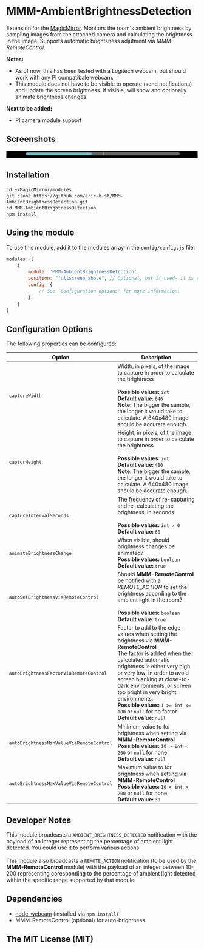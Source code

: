 # MMM-AmbientBrightnessDetection
Extension for the [MagicMirror](https://github.com/MichMich/MagicMirror). 
Monitors the room's ambient brightness by sampling images from the attached camera and calculating the brightness in the image. 
Supports automatic brightsness adjutment via <i>MMM-RemoteControl</i>.

**Notes:**
* As of now, this has been tested with a Logitech webcam, but should work with any PI compatibale webcam.
* This module does not have to be visible to operate (send notifications) and update the screen brightness. If visible, will show and optionally animate brightness changes. 

**Next to be added:** 

* PI camera module support

## Screenshots

![](screenshots/screenshot.png)

## Installation
````
cd ~/MagicMirror/modules
git clone https://github.com/eric-h-st/MMM-AmbientBrightnessDetection.git
cd MMM-AmbientBrightnessDetection
npm install
````

## Using the module

To use this module, add it to the modules array in the `config/config.js` file:
````javascript
modules: [
	{
		module: 'MMM-AmbientBrightnessDetection',
		position: "fullscreen_above", // Optional, but if used- it is recommended to use "fullscreen_above" only
		config: {
			// See 'Configuration options' for more information.
		}
	}
]
````

## Configuration Options

The following properties can be configured:

<table width="100%">
	<!-- why, markdown... -->
	<thead>
		<tr>
			<th>Option</th>
			<th width="100%">Description</th>
		</tr>
	<thead>
	<tbody>
		<tr>
			<td><code>captureWidth</code></td>
			<td>Width, in pixels, of the image to capture in order to calculate the brightness<br>
				<br><b>Possible values:</b> <code>int</code>
				<br><b>Default value:</b> <code>640</code>
        <br><b>Note:</b> The bigger the sample, the longer it would take to calculate. A 640x480 image should be accurate enough. 
			</td>
		</tr>
		<tr>
			<td><code>capturHeight</code></td>
			<td>Height, in pixels, of the image to capture in order to calculate the brightness<br>
				<br><b>Possible values:</b> <code>int</code>
				<br><b>Default value:</b> <code>480</code>
        <br><b>Note:</b> The bigger the sample, the longer it would take to calculate. A 640x480 image should be accurate enough. 
			</td>
		</tr>
		<tr>
			<td><code>captureIntervalSeconds</code></td>
			<td>The frequency of re-capturing and re-calculating the brightness, in seconds<br>
				<br><b>Possible values:</b> <code>int > 0</code>
				<br><b>Default value:</b> <code>60</code>
			</td>
		</tr>
		<tr>
			<td><code>animateBrightnessChange</code></td>
			<td>When visible, should brightness changes be animated?
				<br><b>Possible values:</b> <code>boolean</code>
				<br><b>Default value:</b> <code>true</code>
			</td>
		</tr>	
		<tr>
			<td><code>autoSetBrightnessViaRemoteControl</code></td>
			<td>Should <b>MMM-RemoteControl</b> be notified with a <i>REMOTE_ACTION</i> to set the brightness according to the ambient light in the room?<br>
				<br><b>Possible values:</b> <code>boolean</code>
				<br><b>Default value:</b> <code>true</code>
			</td>
		</tr>
		<tr>
			<td><code>autoBrightnessFactorViaRemoteControl</code></td>
			<td>Factor to add to the edge values when setting the brightness via <b>MMM-RemoteControl</b>
				<br>The factor is added when the calculated automatic brightness is either very high or very low, in order to avoid screen blanking at close-to-dark environments, or screen too bright in very bright environments. 
				<br><b>Possible values:</b> <code>1 >= int <= 100</code> or <code>null</code> for no factor
				<br><b>Default value:</b> <code>null</code>
			</td>
		</tr>
		<tr>
			<td><code>autoBrightnessMinValueViaRemoteControl</code></td>
			<td>Minimum value to for brightness when setting via <b>MMM-RemoteControl</b>
				<br><b>Possible values:</b> <code>10 > int < 200</code> or <code>null</code> for none
				<br><b>Default value:</b> <code>null</code>
			</td>
		</tr>
		<tr>
			<td><code>autoBrightnessMaxValueViaRemoteControl</code></td>
			<td>Maximum value to for brightness when setting via <b>MMM-RemoteControl</b>
				<br><b>Possible values:</b> <code>10 > int < 200</code> or <code>null</code> for none
				<br><b>Default value:</b> <code>30</code>
			</td>
		</tr>
  </tbody>
</table>

## Developer Notes
This module broadcasts a `AMBIENT_BRIGHTNESS_DETECTED` notification with the payload of an integer representing the percentage of ambient light detected. You could use it to perform various actions. 
<br>
<br>
This module also broadcasts a `REMOTE_ACTION` notification (to be used by the <b>MMM-RemoteControl</b> module) with the payload of an integer between 10-200 representing coresponding to the percentage of ambient light detected within the specific range supported by that module. 


## Dependencies
- [node-webcam](https://www.npmjs.com/package/node-webcam) (installed via `npm install`)
- MMM-RemoteControl (optional) for auto-brightness 

## The MIT License (MIT)
